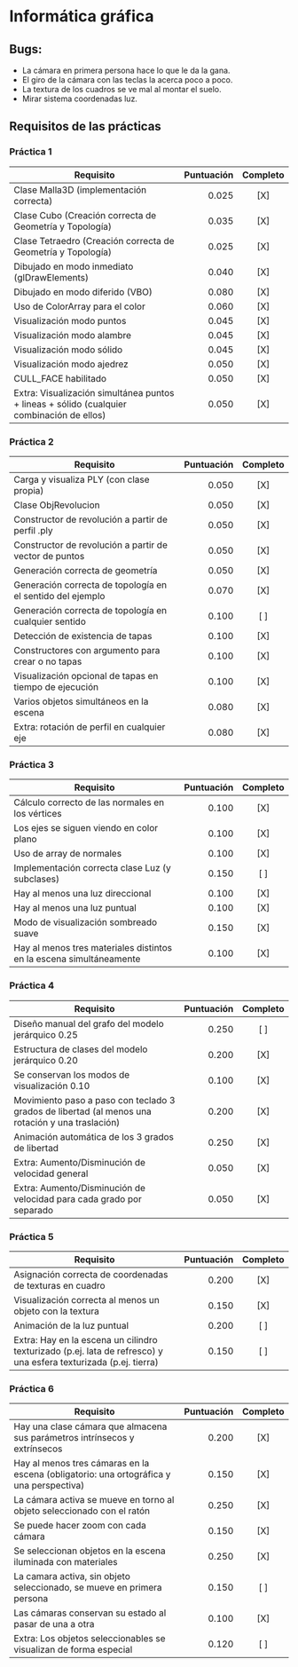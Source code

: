 # Informática gráfica

## Bugs:

- La cámara en primera persona hace lo que le da la gana.
- El giro de la cámara con las teclas la acerca poco a poco.
- La textura de los cuadros se ve mal al montar el suelo.
- Mirar sistema coordenadas luz.

## Requisitos de las prácticas

### Práctica 1

| Requisito                                                                                 | Puntuación | Completo |
| ----------------------------------------------------------------------------------------- | ---------: | :------: |
| Clase Malla3D (implementación correcta)                                                   | 0.025      | [X]      |
| Clase Cubo (Creación correcta de Geometría y Topología)                                   | 0.035      | [X]      |
| Clase Tetraedro (Creación correcta de Geometría y Topología)                              | 0.025      | [X]      |
| Dibujado en modo inmediato (glDrawElements)                                               | 0.040      | [X]      |
| Dibujado en modo diferido (VBO)                                                           | 0.080      | [X]      |
| Uso de ColorArray para el color                                                           | 0.060      | [X]      |
| Visualización modo puntos                                                                 | 0.045      | [X]      |
| Visualización modo alambre                                                                | 0.045      | [X]      |
| Visualización modo sólido                                                                 | 0.045      | [X]      |
| Visualización modo ajedrez                                                                | 0.050      | [X]      |
| CULL_FACE habilitado                                                                      | 0.050      | [X]      |
| Extra: Visualización simultánea puntos + lineas + sólido (cualquier combinación de ellos) | 0.050      | [X]      |

### Práctica 2

| Requisito                                                  | Puntuación | Completo |
| ---------------------------------------------------------- | ---------: | :------: |
| Carga y visualiza PLY (con clase propia)                   | 0.050      | [X]      |
| Clase ObjRevolucion                                        | 0.050      | [X]      |
| Constructor de revolución a partir de perfil .ply          | 0.050      | [X]      |
| Constructor de revolución a partir de vector de puntos     | 0.050      | [X]      |
| Generación correcta de geometría                           | 0.050      | [X]      |
| Generación correcta de topología en el sentido del ejemplo | 0.070      | [X]      |
| Generación correcta de topología en cualquier sentido      | 0.100      | [ ]      |
| Detección de existencia de tapas                           | 0.100      | [X]      |
| Constructores con argumento para crear o no tapas          | 0.100      | [X]      |
| Visualización opcional de tapas en tiempo de ejecución     | 0.100      | [X]      |
| Varios objetos simultáneos en la escena                    | 0.080      | [X]      |
| Extra: rotación de perfil en cualquier eje                 | 0.080      | [X]      |

### Práctica 3

| Requisito                                                           | Puntuación | Completo |
| ------------------------------------------------------------------- | ---------: | :------: |
| Cálculo correcto de las normales en los vértices                    | 0.100      | [X]      |
| Los ejes se siguen viendo en color plano                            | 0.100      | [X]      |
| Uso de array de normales                                            | 0.100      | [X]      |
| Implementación correcta clase Luz (y subclases)                     | 0.150      | [ ]      |
| Hay al menos una luz direccional                                    | 0.100      | [X]      |
| Hay al menos una luz puntual                                        | 0.100      | [X]      |
| Modo de visualización sombreado suave                               | 0.150      | [X]      |
| Hay al menos tres materiales distintos en la escena simultáneamente | 0.100      | [X]      |

### Práctica 4

| Requisito                                                                                        | Puntuación | Completo |
| ------------------------------------------------------------------------------------------------ | ---------: | :------: |
| Diseño manual del grafo del modelo jerárquico 0.25                                               | 0.250      | [ ]      |
| Estructura de clases del modelo jerárquico 0.20                                                  | 0.200      | [X]      |
| Se conservan los modos de visualización 0.10                                                     | 0.100      | [X]      |
| Movimiento paso a paso con teclado 3 grados de libertad (al menos una rotación y una traslación) | 0.200      | [X]      |
| Animación automática de los 3 grados de libertad                                                 | 0.250      | [X]      |
| Extra: Aumento/Disminución de velocidad general                                                  | 0.050      | [X]      |
| Extra: Aumento/Disminución de velocidad para cada grado por separado                             | 0.050      | [X]      |

### Práctica 5

| Requisito                                                                                                        | Puntuación | Completo |
| ---------------------------------------------------------------------------------------------------------------- | ---------: | :------: |
| Asignación correcta de coordenadas de texturas en cuadro                                                         | 0.200      | [X]      |
| Visualización correcta al menos un objeto con la textura                                                         | 0.150      | [X]      |
| Animación de la luz puntual                                                                                      | 0.200      | [ ]      |
| Extra: Hay en la escena un cilindro texturizado (p.ej. lata de refresco) y una esfera texturizada (p.ej. tierra) | 0.150      | [ ]      |

### Práctica 6

| Requisito                                                                               | Puntuación | Completo |
| --------------------------------------------------------------------------------------- | ---------: | :------: |
| Hay una clase cámara que almacena sus parámetros intrínsecos y extrínsecos              | 0.200      | [X]      |
| Hay al menos tres cámaras en la escena (obligatorio: una ortográfica y una perspectiva) | 0.150      | [X]      |
| La cámara activa se mueve en torno al objeto seleccionado con el ratón                  | 0.250      | [X]      |
| Se puede hacer zoom con cada cámara                                                     | 0.150      | [X]      |
| Se seleccionan objetos en la escena iluminada con materiales                            | 0.250      | [X]      |
| La camara activa, sin objeto seleccionado, se mueve en primera persona                  | 0.150      | [ ]      |
| Las cámaras conservan su estado al pasar de una a otra                                  | 0.100      | [X]      |
| Extra: Los objetos seleccionables se visualizan de forma especial                       | 0.120      | [ ]      |
